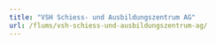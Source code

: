 ```yaml
---
title: "VSH Schiess- und Ausbildungszentrum AG"
url: /flums/vsh-schiess-und-ausbildungszentrum-ag/
---
```

